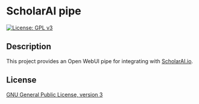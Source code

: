 # ScholarAI pipe
[![License: GPL v3](https://img.shields.io/badge/License-GPLv3-blue.svg)](http://www.gnu.org/licenses/gpl-3.0.html)

## Description

This project provides an Open WebUI pipe for integrating with [ScholarAI.io](https://scholarai.io).

## License

[GNU General Public License, version 3](http://www.gnu.org/licenses/gpl-3.0.html)
